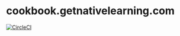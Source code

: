 # cookbook.getnativelearning.com

[![CircleCI](https://circleci.com/gh/hank-ehly/cookbook.getnativelearning.com/tree/master.svg?style=svg&circle-token=63d578368c03639b7b68797d168a536ff5a50651)](https://circleci.com/gh/hank-ehly/cookbook.getnativelearning.com/tree/master)

